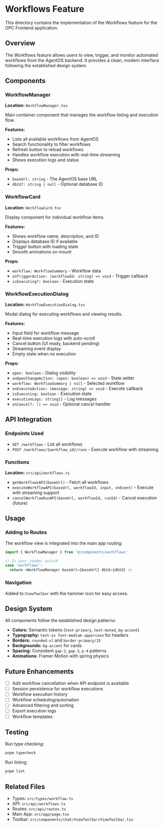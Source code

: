 # Workflows Feature

This directory contains the implementation of the Workflows feature for the OPC Frontend application.

## Overview

The Workflows feature allows users to view, trigger, and monitor automated workflows from the AgentOS backend. It provides a clean, modern interface following the established design system.

## Components

### WorkflowManager
**Location:** `WorkflowManager.tsx`

Main container component that manages the workflow listing and execution flow.

**Features:**
- Lists all available workflows from AgentOS
- Search functionality to filter workflows
- Refresh button to reload workflows
- Handles workflow execution with real-time streaming
- Shows execution logs and status

**Props:**
- `baseUrl: string` - The AgentOS base URL
- `dbId?: string | null` - Optional database ID

### WorkflowCard
**Location:** `WorkflowCard.tsx`

Display component for individual workflow items.

**Features:**
- Shows workflow name, description, and ID
- Displays database ID if available
- Trigger button with loading state
- Smooth animations on mount

**Props:**
- `workflow: WorkflowSummary` - Workflow data
- `onTriggerAction: (workflowId: string) => void` - Trigger callback
- `isExecuting?: boolean` - Execution state

### WorkflowExecutionDialog
**Location:** `WorkflowExecutionDialog.tsx`

Modal dialog for executing workflows and viewing results.

**Features:**
- Input field for workflow message
- Real-time execution logs with auto-scroll
- Cancel button (UI ready, backend pending)
- Streaming event display
- Empty state when no execution

**Props:**
- `open: boolean` - Dialog visibility
- `onOpenChangeAction: (open: boolean) => void` - State setter
- `workflow: WorkflowSummary | null` - Selected workflow
- `onExecuteAction: (message: string) => void` - Execute callback
- `isExecuting: boolean` - Execution state
- `executionLogs: string[]` - Log messages
- `onCancel?: () => void` - Optional cancel handler

## API Integration

### Endpoints Used
- `GET /workflows` - List all workflows
- `POST /workflows/{workflow_id}/runs` - Execute workflow with streaming

### Functions
**Location:** `src/api/workflows.ts`

- `getWorkflowsAPI(baseUrl)` - Fetch all workflows
- `executeWorkflowAPI(baseUrl, workflowId, input, onEvent)` - Execute with streaming support
- `cancelWorkflowRunAPI(baseUrl, workflowId, runId)` - Cancel execution (future)

## Usage

### Adding to Routes
The workflow view is integrated into the main app routing:

```typescript
import { WorkflowManager } from '@/components/workflows'

// In your render switch
case 'workflows':
  return <WorkflowManager baseUrl={baseUrl} dbId={dbId} />
```

### Navigation
Added to `ViewToolbar` with the hammer icon for easy access.

## Design System

All components follow the established design patterns:

- **Colors:** Semantic tokens (`text-primary`, `text-muted`, `bg-accent`)
- **Typography:** `text-xs font-medium uppercase` for headers
- **Borders:** `rounded-xl` and `border-primary/15`
- **Backgrounds:** `bg-accent` for cards
- **Spacing:** Consistent `gap-2`, `gap-3`, `p-4` patterns
- **Animations:** Framer Motion with spring physics

## Future Enhancements

- [ ] Add workflow cancellation when API endpoint is available
- [ ] Session persistence for workflow executions
- [ ] Workflow execution history
- [ ] Workflow scheduling/automation
- [ ] Advanced filtering and sorting
- [ ] Export execution logs
- [ ] Workflow templates

## Testing

Run type checking:
```bash
pnpm typecheck
```

Run linting:
```bash
pnpm lint
```

## Related Files

- Types: `src/types/workflow.ts`
- API: `src/api/workflows.ts`
- Routes: `src/api/routes.ts`
- Main App: `src/app/page.tsx`
- Toolbar: `src/components/chat/ViewToolbar/ViewToolbar.tsx`
